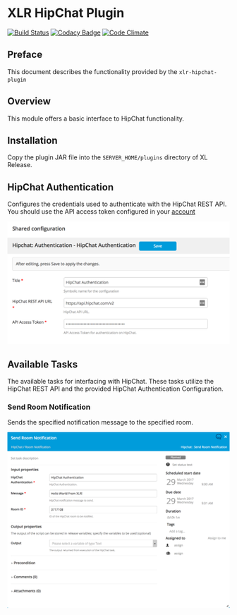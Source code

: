 # XLR HipChat Plugin #

[![Build Status](https://travis-ci.org/xebialabs-community/xlr-hipchat-plugin.svg?branch=master)](https://travis-ci.org/xebialabs-community/xlr-hipchat-plugin)
[![Codacy Badge](https://api.codacy.com/project/badge/Grade/4e2e745bad74407ab3484176d3246d79)](https://www.codacy.com/app/erasmussen39/xlr-hipchat-plugin?utm_source=github.com&amp;utm_medium=referral&amp;utm_content=xebialabs-community/xlr-hipchat-plugin&amp;utm_campaign=Badge_Grade)
[![Code Climate](https://codeclimate.com/github/xebialabs-community/xlr-hipchat-plugin/badges/gpa.svg)](https://codeclimate.com/github/xebialabs-community/xlr-hipchat-plugin)

## Preface
This document describes the functionality provided by the `xlr-hipchat-plugin`

## Overview
This module offers a basic interface to HipChat functionality.

## Installation
Copy the plugin JAR file into the `SERVER_HOME/plugins` directory of XL Release.

## HipChat Authentication
Configures the credentials used to authenticate with the HipChat REST API. You should use the API access token configured in your [account](https://www.hipchat.com/account/api) 

![HipChatAuthenticationConfiguration](images/HipChatAuthenticationConfiguration.png)

## Available Tasks
The available tasks for interfacing with HipChat. These tasks utilize the HipChat REST API and the provided HipChat Authentication Configuration.

### Send Room Notification
Sends the specified notification message to the specified room.

![HipChatSendRoomNotification](images/HipChatSendRoomNotification.png)

